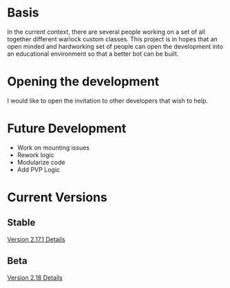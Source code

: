 # Basis #

In the current context, there are several people working on a set of all together different warlock custom classes. This project is in hopes that an open minded and hardworking set of people can open the development into an educational environment so that a better bot can be built.

# Opening the development #

I would like to open the invitation to other developers that wish to help.

# Future Development #

  * Work on mounting issues
  * Rework logic
  * Modularize code
  * Add PVP Logic

# Current Versions #
## Stable ##
[Version 2.17.1 Details](version2171.md)
## Beta ##
[Version 2.18 Details](version218.md)
